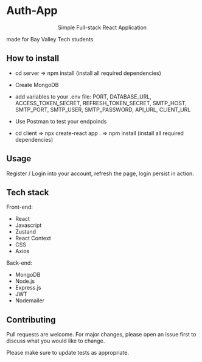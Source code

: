 # Auth-App

<p align="center">
  <p align="center">Simple Full-stack React Application</p>
  <span>made for Bay Valley Tech students</span>
</p>

## How to install

- cd server => npm install (install all required dependencies)

- Create MongoDB

- add variables to your .env file: PORT, DATABASE_URL, ACCESS_TOKEN_SECRET, REFRESH_TOKEN_SECRET, SMTP_HOST, SMTP_PORT, SMTP_USER, SMTP_PASSWORD, API_URL, CLIENT_URL

- Use Postman to test your endpoinds

- cd client => npx create-react app . => npm install (install all required dependencies)

## Usage

Register / Login into your account, refresh the page, login persist in action.

## Tech stack

Front-end:

- React
- Javascript
- Zustand
- React Context
- CSS
- Axios

Back-end:

- MongoDB
- Node.js
- Express.js
- JWT
- Nodemailer

## Contributing

Pull requests are welcome. For major changes, please open an issue first
to discuss what you would like to change.

Please make sure to update tests as appropriate.
